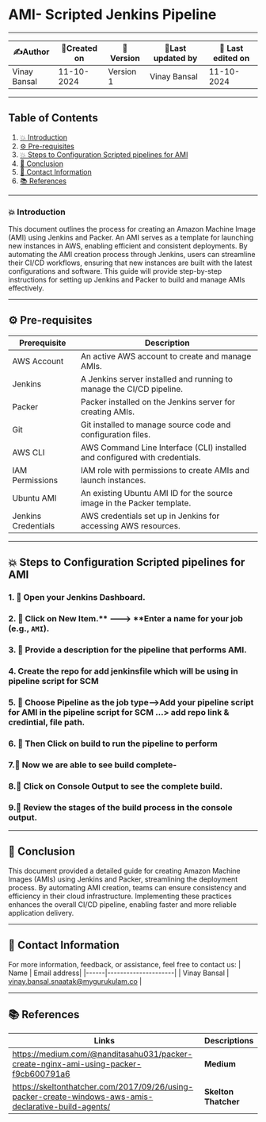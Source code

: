 # AMI- Scripted Jenkins Pipeline  
---  

| ✍️Author      | 📅Created on  |📌 Version    | 📝Last updated by |📅 Last edited on |
|-------------|-------------|------------|-----------------|----------------|
| Vinay  Bansal | 11-10-2024  | Version 1  | Vinay  Bansal     | 11-10-2024     |

---
## Table of Contents
1. [💥 Introduction](#-introduction)
2. [⚙️ Pre-requisites](#-pre-requisites)
3. [💥 Steps to Configuration Scripted pipelines for AMI](#-steps-to-conguration-scripted-pipelines-for-ami)
4. [📛 Conclusion](#-conclusion)
5. [📧 Contact Information](#-contact-information)
6. [📚 References](#-references)

---
### 💥 Introduction
This document outlines the process for creating an Amazon Machine Image (AMI) using Jenkins and Packer. An AMI serves as a template for launching new instances in AWS,
enabling efficient and consistent deployments. By automating the AMI creation process through Jenkins, users can streamline their CI/CD workflows, ensuring that new instances 
are built with the latest configurations and software. This guide will provide step-by-step instructions for setting up Jenkins and Packer to build and manage AMIs effectively.

---

## ⚙️ Pre-requisites

| Prerequisite              | Description                                                             |
|---------------------------|-------------------------------------------------------------------------|
| AWS Account               | An active AWS account to create and manage AMIs.                       |
| Jenkins                   | A Jenkins server installed and running to manage the CI/CD pipeline.    |
| Packer                    | Packer installed on the Jenkins server for creating AMIs.              |
| Git                       | Git installed to manage source code and configuration files.            |
| AWS CLI                   | AWS Command Line Interface (CLI) installed and configured with credentials. |
| IAM Permissions           | IAM role with permissions to create AMIs and launch instances.         |
| Ubuntu AMI                | An existing Ubuntu AMI ID for the source image in the Packer template.  |
| Jenkins Credentials       | AWS credentials set up in Jenkins for accessing AWS resources.          |


---

## 💥 Steps to Configuration Scripted pipelines for AMI

### 1. 🚀 Open your Jenkins Dashboard.

### 2. 🚀 Click on **New Item**.** ---> **Enter a name for your job (e.g., `AMI`).

### 3. 🚀 Provide a description for the pipeline that performs AMI.


### 4. Create the repo for add jenkinsfile which will be using in pipeline script for SCM

### 5. 🚀 Choose Pipeline as the job type-->Add your pipeline script for AMI in the pipeline script for SCM ...> add repo link & credintial, file path.


### 6. 🚀 Then Click on build to run the pipeline to perform

### 7.🚀 Now we are able to see build complete-


### 8.🚀 Click on Console Output to see the complete build.


### 9.🚀 Review the stages of the build process in the console output.



---

## 📛 Conclusion
This document provided a detailed guide for creating Amazon Machine Images (AMIs) using Jenkins and Packer, streamlining the deployment process.
By automating AMI creation, teams can ensure consistency and efficiency in their cloud infrastructure. Implementing these practices enhances the overall CI/CD pipeline, enabling faster and more reliable application delivery.

---

##  📧 Contact Information
For more information, feedback, or assistance, feel free to contact us:
| Name | Email address|
|------|---------------------|
| Vinay Bansal | vinay.bansal.snaatak@mygurukulam.co |

---
## 📚 References
| Links                                             | Descriptions                                                    |
|---------------------------------------------------|-----------------------------------------------------------------|
|https://medium.com/@nanditasahu031/packer-create-nginx-ami-using-packer-f9cb600791a6| **Medium** |
|https://skeltonthatcher.com/2017/09/26/using-packer-create-windows-aws-amis-declarative-build-agents/| **Skelton Thatcher** |

